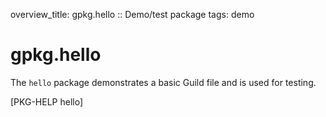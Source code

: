 overview_title: gpkg.hello :: Demo/test package
tags: demo

# gpkg.hello

The `hello` package demonstrates a basic Guild file and is used for
testing.

[PKG-HELP hello]
